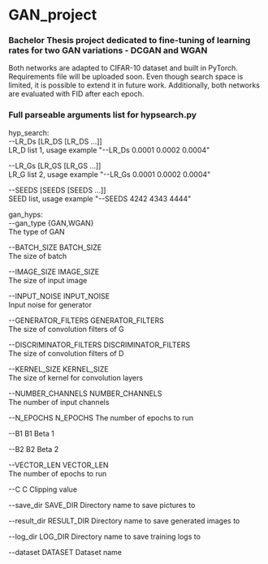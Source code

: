# GAN_project

### Bachelor Thesis project dedicated to fine-tuning of learning rates for two GAN variations - DCGAN and WGAN

Both networks are adapted to CIFAR-10 dataset and built in PyTorch. Requirements file will be uploaded soon. Even though search space is limited, it is possible to extend it in future work. Additionally, both networks are evaluated with FID after each epoch.


### Full parseable arguments list for hypsearch.py

hyp_search:<br/>
  --LR_Ds [LR_DS [LR_DS ...]]<br/>
                        LR_D list 1, usage example "--LR_Ds 0.0001 0.0002
                        0.0004"
                        
  --LR_Gs [LR_GS [LR_GS ...]]<br/>
                        LR_G list 2, usage example "--LR_Gs 0.0001 0.0002
                        0.0004"
                        
  --SEEDS [SEEDS [SEEDS ...]]<br/>
                        SEED list, usage example "--SEEDS 4242 4343 4444"
                       

gan_hyps:<br/>
  --gan_type {GAN,WGAN}<br/>
                        The type of GAN
                        
  --BATCH_SIZE BATCH_SIZE<br/>
                        The size of batch
                        
  --IMAGE_SIZE IMAGE_SIZE<br/>
                        The size of input image
                        
  --INPUT_NOISE INPUT_NOISE<br/>
                        Input noise for generator
                        
  --GENERATOR_FILTERS GENERATOR_FILTERS<br/>
                        The size of convolution filters of G
                        
  --DISCRIMINATOR_FILTERS DISCRIMINATOR_FILTERS<br/>
                        The size of convolution filters of D
                        
  --KERNEL_SIZE KERNEL_SIZE<br/>
                        The size of kernel for convolution layers
                        
  --NUMBER_CHANNELS NUMBER_CHANNELS<br/>
                        The number of input channels
                        
  --N_EPOCHS N_EPOCHS   The number of epochs to run
  
  --B1 B1               Beta 1
  
  --B2 B2               Beta 2
  
  --VECTOR_LEN VECTOR_LEN<br/>
                        The number of epochs to run
                        
  --C C                 Clipping value
  
  --save_dir SAVE_DIR   Directory name to save pictures to
  
  --result_dir RESULT_DIR
                        Directory name to save generated images to
                        
  --log_dir LOG_DIR     Directory name to save training logs to
  
  --dataset DATASET     Dataset name
